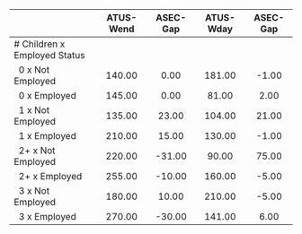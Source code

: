 
|                      |    ATUS-Wend |     ASEC-Gap |    ATUS-Wday |     ASEC-Gap |
| -------------------- | :----------: | :----------: | :----------: | :----------: |
| # Children x Employed Status |              |              |              |              |
| &nbsp;&nbsp;0 x Not Employed |       140.00 |         0.00 |       181.00 |        -1.00 |
| &nbsp;&nbsp;0 x Employed |       145.00 |         0.00 |        81.00 |         2.00 |
| &nbsp;&nbsp;1 x Not Employed |       135.00 |        23.00 |       104.00 |        21.00 |
| &nbsp;&nbsp;1 x Employed |       210.00 |        15.00 |       130.00 |        -1.00 |
| &nbsp;&nbsp;2+ x Not Employed |       220.00 |       -31.00 |        90.00 |        75.00 |
| &nbsp;&nbsp;2+ x Employed |       255.00 |       -10.00 |       160.00 |        -5.00 |
| &nbsp;&nbsp;3 x Not Employed |       180.00 |        10.00 |       210.00 |        -5.00 |
| &nbsp;&nbsp;3 x Employed |       270.00 |       -30.00 |       141.00 |         6.00 |

